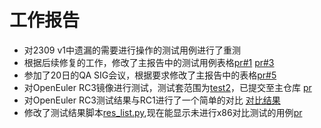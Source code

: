 # 工作报告

- 对2309 v1中遗漏的需要进行操作的测试用例进行了重测
- 根据后续修复的工作，修改了主报告中的测试用例表格[pr#1](https://gitee.com/yunxiangluo/openeuler-riscv-23.09-test/pulls/1) [pr#3](https://gitee.com/yunxiangluo/openeuler-riscv-23.09-test/pulls/3)
- 参加了20日的QA SIG会议，根据要求修改了主报告中的表格[pr#5](https://gitee.com/yunxiangluo/openeuler-riscv-23.09-test/pulls/5)
- 对OpenEuler RC3镜像进行测试，测试套范围为[test2](https://github.com/KotorinMinami/res_list/blob/master/oe-rv2309/task_v2/oe2309testv2_2)，已提交至主仓库 [pr](https://github.com/KotorinMinami/res_list/pull/52)
- 对OpenEuler RC3测试结果与RC1进行了一个简单的对比 [对比结果](./week13/new.md)
- 修改了测试结果脚本[res_list.py](https://github.com/KotorinMinami/res_list/blob/master/res_list.py),现在能显示未进行x86对比测试的用例[pr](https://github.com/KotorinMinami/res_list/pull/51)



